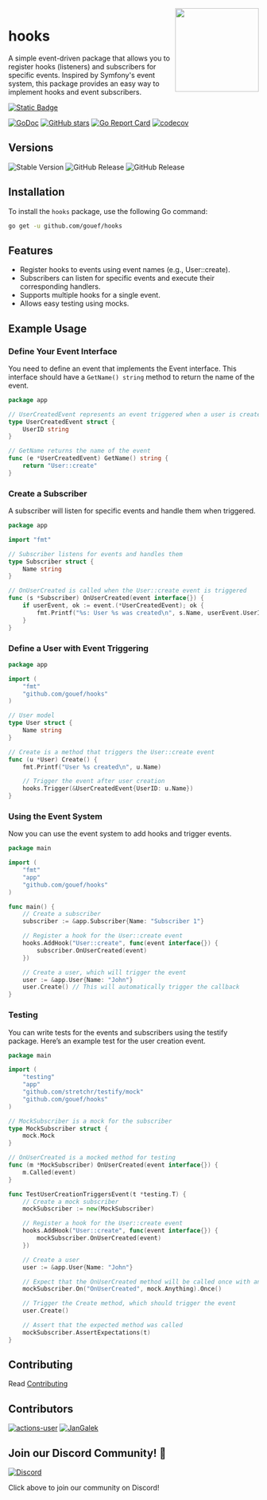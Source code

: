 <img align=right width="168" src="docs/gouef_logo.png">

# hooks
A simple event-driven package that allows you to register hooks (listeners) and subscribers for specific events. Inspired by Symfony's event system, this package provides an easy way to implement hooks and event subscribers.

[![Static Badge](https://img.shields.io/badge/Github-gouef%2Fhooks-blue?style=for-the-badge&logo=github&link=github.com%2Fgouef%2Fhooks)](https://github.com/gouef/hooks)

[![GoDoc](https://pkg.go.dev/badge/github.com/gouef/hooks.svg)](https://pkg.go.dev/github.com/gouef/hooks)
[![GitHub stars](https://img.shields.io/github/stars/gouef/hooks?style=social)](https://github.com/gouef/hooks/stargazers)
[![Go Report Card](https://goreportcard.com/badge/github.com/gouef/hooks)](https://goreportcard.com/report/github.com/gouef/hooks)
[![codecov](https://codecov.io/github/gouef/hooks/branch/main/graph/badge.svg?token=YUG8EMH6Q8)](https://codecov.io/github/gouef/hooks)

## Versions
![Stable Version](https://img.shields.io/github/v/release/gouef/hooks?label=Stable&labelColor=green)
![GitHub Release](https://img.shields.io/github/v/release/gouef/hooks?label=RC&include_prereleases&filter=*rc*&logoSize=diago)
![GitHub Release](https://img.shields.io/github/v/release/gouef/hooks?label=Beta&include_prereleases&filter=*beta*&logoSize=diago)


## Installation

To install the `hooks` package, use the following Go command:

```bash
go get -u github.com/gouef/hooks
```

## Features
- Register hooks to events using event names (e.g., User::create).
- Subscribers can listen for specific events and execute their corresponding handlers.
- Supports multiple hooks for a single event.
- Allows easy testing using mocks.

## Example Usage

### Define Your Event Interface
You need to define an event that implements the Event interface. This interface should have a `GetName() string` method to return the name of the event.

```go
package app

// UserCreatedEvent represents an event triggered when a user is created
type UserCreatedEvent struct {
    UserID string
}

// GetName returns the name of the event
func (e *UserCreatedEvent) GetName() string {
    return "User::create"
}
```

### Create a Subscriber
A subscriber will listen for specific events and handle them when triggered.

```go
package app

import "fmt"

// Subscriber listens for events and handles them
type Subscriber struct {
    Name string
}

// OnUserCreated is called when the User::create event is triggered
func (s *Subscriber) OnUserCreated(event interface{}) {
    if userEvent, ok := event.(*UserCreatedEvent); ok {
        fmt.Printf("%s: User %s was created\n", s.Name, userEvent.UserID)
    }
}
```

### Define a User with Event Triggering

```go
package app

import (
	"fmt"
	"github.com/gouef/hooks"
)

// User model
type User struct {
    Name string
}

// Create is a method that triggers the User::create event
func (u *User) Create() {
    fmt.Printf("User %s created\n", u.Name)

    // Trigger the event after user creation
    hooks.Trigger(&UserCreatedEvent{UserID: u.Name})
}

```

### Using the Event System
Now you can use the event system to add hooks and trigger events.

```go
package main

import (
    "fmt"
	"app"
    "github.com/gouef/hooks"
)

func main() {
    // Create a subscriber
    subscriber := &app.Subscriber{Name: "Subscriber 1"}

    // Register a hook for the User::create event
	hooks.AddHook("User::create", func(event interface{}) {
        subscriber.OnUserCreated(event)
    })

    // Create a user, which will trigger the event
    user := &app.User{Name: "John"}
    user.Create() // This will automatically trigger the callback
}

```


### Testing
You can write tests for the events and subscribers using the testify package. Here’s an example test for the user creation event.

```go
package main

import (
    "testing"
    "app"
    "github.com/stretchr/testify/mock"
	"github.com/gouef/hooks"
)

// MockSubscriber is a mock for the subscriber
type MockSubscriber struct {
    mock.Mock
}

// OnUserCreated is a mocked method for testing
func (m *MockSubscriber) OnUserCreated(event interface{}) {
    m.Called(event)
}

func TestUserCreationTriggersEvent(t *testing.T) {
    // Create a mock subscriber
    mockSubscriber := new(MockSubscriber)

    // Register a hook for the User::create event
    hooks.AddHook("User::create", func(event interface{}) {
        mockSubscriber.OnUserCreated(event)
    })

    // Create a user
    user := &app.User{Name: "John"}

    // Expect that the OnUserCreated method will be called once with any event
    mockSubscriber.On("OnUserCreated", mock.Anything).Once()

    // Trigger the Create method, which should trigger the event
    user.Create()

    // Assert that the expected method was called
    mockSubscriber.AssertExpectations(t)
}

```

## Contributing

Read [Contributing](CONTRIBUTING.md)

## Contributors

<div>
<span>
  <a href="https://github.com/actions-user"><img src="https://raw.githubusercontent.com/gouef/hooks/refs/heads/contributors-svg/.github/contributors/actions-user.svg" alt="actions-user" /></a>
</span>
<span>
  <a href="https://github.com/JanGalek"><img src="https://raw.githubusercontent.com/gouef/hooks/refs/heads/contributors-svg/.github/contributors/JanGalek.svg" alt="JanGalek" /></a>
</span>
</div>

## Join our Discord Community! 🎉

[![Discord](https://img.shields.io/discord/1334331501462163509?style=for-the-badge&logo=discord&logoColor=white&logoSize=auto&label=Community%20discord&labelColor=blue&link=https%3A%2F%2Fdiscord.gg%2FwjGqeWFnqK
)](https://discord.gg/wjGqeWFnqK)

Click above to join our community on Discord!
